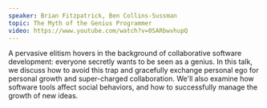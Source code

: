 ```yaml
---
speaker: Brian Fitzpatrick, Ben Collins-Sussman
topic: The Myth of the Genius Programmer
video: https://www.youtube.com/watch?v=0SARbwvhupQ
---
```


A pervasive elitism hovers in the background of collaborative software development: everyone secretly wants to be seen as a genius. In this talk, we discuss how to avoid this trap and gracefully exchange personal ego for personal growth and super-charged collaboration. We'll also examine how software tools affect social behaviors, and how to successfully manage the growth of new ideas.
